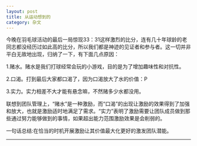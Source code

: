 ```yaml
---
layout: post
title: 从运动想到的
category: 杂文
---
```


  今晚在羽毛球活动的最后一局惊现33：31这样激烈的比分，连有几十年球龄的老同志都没经历过如此高的比分，所以我们都是神迹的见证者和参与者。这一切并非平白无故地出现，归纳了一下，有下面几点原因：

  1.赌水。赌水是我们打球经常会玩的小游戏，目的是为了增加趣味性和对抗性。
  
  2.口渴。打到最后大家都口渴了，因为口渴放大了水的价值：P
  
  3.实力。实力相差不大才能有悬念嘛，不然赌多少水都没用。
  
  联想到团队管理上，“赌水”是一种激励，而“口渴”的出现让激励的效果得到了加强和放大，也就是激励适时地满足了需求。“实力”表明了激励需要让团队成员做到那些通过努力能够做到的事情，如果超出能力范围激励效果是会削弱的。
  
  一句话总结:在恰当的时机开展激励让其价值最大化更好的激发团队潜能。

****
